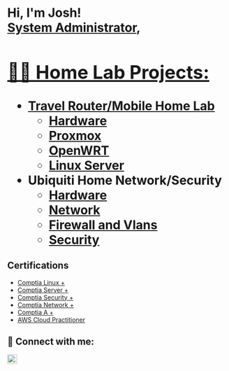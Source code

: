 <h1>Hi, I'm Josh! <br/><a href="https://github.com/JoshChristman">System Administrator</a>, <a href="https://www.linkedin.com/in/joshua-christman-ak//">
<h2>👨‍💻 Home Lab Projects:</h2>

- <b>Travel Router/Mobile Home Lab</b>
  - [Hardware](https://github.com/joshmadakor1/Algorithms-Practice)
  - [Proxmox](https://github.com/joshmadakor1/Algorithms-Practice)
  - [OpenWRT](https://github.com/joshmadakor1/Algorithms-Practice)
  - [Linux Server](https://github.com/joshmadakor1/Algorithms-Practice)
- <b>Ubiquiti Home Network/Security</b>
  - [Hardware](https://github.com/joshmadakor1/Sentinel-Lab)
  - [Network](https://github.com/joshmadakor1/Jwipe.PowerShell)
  - [Firewall and Vlans](https://github.com/joshmadakor1/AD_PS)
  - [Security](https://github.com/joshmadakor1/PowerShell-Integrity-FIM)

<h2>Certifications</h2>

- [Comptia Linux +](https://www.certmetrics.com/comptia/public/verification.aspx?code=CWC2VXQVL79LFS9L)
- [Comptia Server +](https://www.certmetrics.com/comptia/public/verification.aspx?code=K0KVGCJ8BVPPFB97)
- [Comptia Security +](https://www.certmetrics.com/comptia/public/verification.aspx?code=JXPSWNKV3V56VWWB)
- [Comptia Network +](https://www.certmetrics.com/comptia/public/verification.aspx?code=1YBDGV50E4KPVHGQ)
- [Comptia A +](https://www.certmetrics.com/comptia/public/verification.aspx?code=3646TWL83Q3PV35T)
- [AWS Cloud Practitioner](https://cp.certmetrics.com/amazon/en/public/verify/credential/HKTSPSDBFERQQYSG)

<h2> 🤳 Connect with me:</h2>

[<img align="left" alt="Joshchristman | LinkedIn" width="22px" src="https://cdn.jsdelivr.net/npm/simple-icons@v3/icons/linkedin.svg" />][linkedin]

[linkedin]: https://www.linkedin.com/in/joshua-christman-ak/

<!--
**JoshChristman/JoshChristman** is a ✨ _special_ ✨ repository because its `README.md` (this file) appears on your GitHub profile.

Here are some ideas to get you started:

- 🔭 I’m currently working on ...
- 🌱 I’m currently learning ...
- 👯 I’m looking to collaborate on ...
- 🤔 I’m looking for help with ...
- 💬 Ask me about ...
- 📫 How to reach me: ...
- 😄 Pronouns: ...
- ⚡ Fun fact: ...
-->
